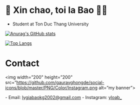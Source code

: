 # :wave: Xin chao, toi la Bao :raising_hand_man:
- Student at Ton Duc Thang University


[![Anurag's GitHub stats](https://github-readme-stats.vercel.app/api?username=baorlys&show_icons=true&theme=dracula)](https://github.com/anuraghazra/github-readme-stats)

[![Top Langs](https://github-readme-stats.vercel.app/api/top-langs/?username=baorlys&hide=html,css,less,scss,tsql)](https://github.com/anuraghazra/github-readme-stats)

# Contact
<p align=”center”>

<img width=”200" height=”200" src=”https://github.com/gauravghongde/social-icons/blob/master/PNG/Color/Instagram.png alt=”my banner”>

</p>
- Email: <a href="lygiabaokg2002@gmail.com">lygiabaokg2002@gmail.com</a>
- Instagram: <a href="https://www.instagram.com/yloab_/">yloab_</a>
